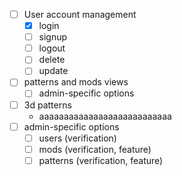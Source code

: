 - [ ] User account management
    - [x] login
    - [ ] signup
    - [ ] logout
    - [ ] delete
    - [ ] update
- [ ] patterns and mods views
    - [ ] admin-specific options
- [ ] 3d patterns
    - aaaaaaaaaaaaaaaaaaaaaaaaaaa
- [ ] admin-specific options
    - [ ] users (verification)
    - [ ] mods (verification, feature)
    - [ ] patterns (verification, feature)